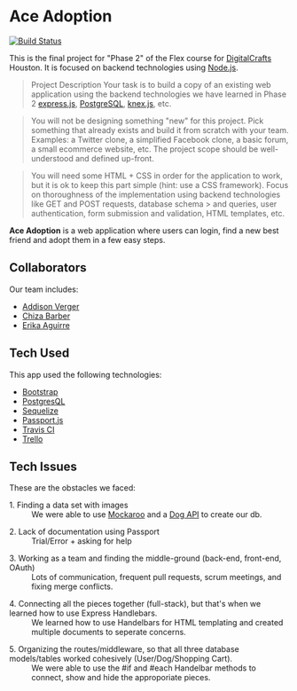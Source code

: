# Ace Adoption

[![Build Status](https://travis-ci.com/ace-adoption/ace.svg?branch=master)](https://travis-ci.com/ace-adoption/ace)

This is the final project for "Phase 2" of the Flex course for [DigitalCrafts](https://www.digitalcrafts.com/) Houston. It is focused on backend technologies using [Node.js](https://nodejs.org/).

> Project Description
> Your task is to build a copy of an existing web application using the backend technologies we have learned in Phase 2  [express.js](https://expressjs.com/), [PostgreSQL](https://www.postgresql.org/), [knex.js](https://knexjs.org/), etc.

> You will not be designing something "new" for this project. Pick something that already exists and build it from scratch  with your team. Examples: a Twitter clone, a simplified Facebook clone, a basic forum, a small ecommerce website, etc. The  project scope should be well-understood and defined up-front.

> You will need some HTML + CSS in order for the application to work, but it is ok to keep this part simple (hint: use a CSS  framework). Focus on thoroughness of the implementation using backend technologies like GET and POST requests, database schema > and queries, user authentication, form submission and validation, HTML templates, etc.

__Ace Adoption__ is a web application where users can login, find a new best friend and adopt them in a few easy steps.  

## Collaborators
Our team includes:
* [Addison Verger](https://github.com/addisonverger)
* [Chiza Barber](https://github.com/schizaetrix)
* [Erika Aguirre](https://github.com/zenerika)

## Tech Used
This app used the following technologies:
* [Bootstrap](https://getbootstrap.com/)
* [PostgresQL](https://www.postgresql.org/)
* [Sequelize](http://docs.sequelizejs.com/)
* [Passport.js](http://www.passportjs.org/)
* [Travis CI](https://travis-ci.org/)
* [Trello](https://trello.com/b/adAfzpO1/ace)

## Tech Issues
These are the obstacles we faced:
<dl>
    <dt>1. Finding a data set with images
    <dd> We were able to use <a href="https://www.mockaroo.com/">Mockaroo</a> and a <a href="https://dog.ceo/dog-api/">Dog API</a> to create our db.
</dl>
<dl>
    <dt>2. Lack of documentation using Passport
    <dd>  Trial/Error + asking for help
</dl>
<dl>
    <dt>3. Working as a team and finding the middle-ground (back-end, front-end, OAuth)
    <dd>  Lots of communication, frequent pull requests, scrum meetings, and fixing merge conflicts.
</dl>
<dl>    
    <dt>4. Connecting all the pieces together (full-stack), but that's when we learned how to use Express Handlebars.
    <dd>  We learned how to use Handelbars for HTML templating and created multiple documents to seperate concerns. 
</dl>
<dl>
    <dt>5. Organizing the routes/middleware, so that all three database models/tables worked cohesively (User/Dog/Shopping Cart).
    <dd>  We were able to use the #if and #each Handelbar methods to connect, show and hide the approporiate pieces.
</dl>


